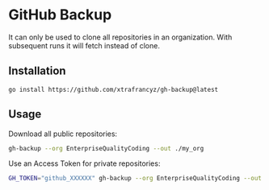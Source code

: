 # GitHub Backup

It can only be used to clone all repositories in an organization. With subsequent runs it will fetch instead of clone.

## Installation

```
go install https://github.com/xtrafrancyz/gh-backup@latest
```

## Usage

Download all public repositories:

```bash
gh-backup --org EnterpriseQualityCoding --out ./my_org
```

Use an Access Token for private repositories:

```bash
GH_TOKEN="github_XXXXXX" gh-backup --org EnterpriseQualityCoding --out ./my_org
```
